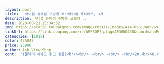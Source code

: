 ```yaml
---
layout: post 
title:  "바디럽 퓨어썸 주방용 코브라타입 샤워헤드, 1개" 
description: 바디럽 퓨어썸 주방용 코브라 ..
date: 2020-08-21 15:34:32 
img: https://static.coupangcdn.com/image/retail/images/414705819485269-f6e74e69-c351-4e44-ad22-960e35cb2ea0.jpg 
linkUrl: https://link.coupang.com/re/AFFSDP?lptag=AF3600438&subid=ahnPublicAsk&pageKey=49871490&itemId=175958323&vendorItemId=3420709340&traceid=V0-113-a0104d1b386e840e 
categories: [1015] 
color: 43A047 
price: 25900 
author: Ask View Shop 
cont:  "(물막이 해놔도 튀고 젖음)<br/><br/> -<br/> -<br/> -<br/>20.<br/>8.<br/>8 토요일<br/>22,750원 구입.<br/><br/>46000원이 넘네요 .<br/><br/>거위목 타입 쓰고 있어요.<br/><br/>교체 이틀만에 색이 누렇게 변하기 시작해서 저 필터는 딱 2주된거거든요.<br/><br/>구매시 신중하게 살펴보세요.<br/><br/>그냥 세면대에 한번 꽂아 보았네요.<br/><br/>그렇지만 약해진게 적당하다고 생각합니다.<br/><br/>근데 남들 다 찰떡같이 잘맞는 필터헤드가 저희집은<br/>근데 방금전 바디럽 샤워기용 필터헤드 구입하려고<br/>금이 간 부분에서 물이 새네요.<br/><br/>기존에 2개째 구입해서 사용하고 있었습니다.<br/><br/>기존에 물 나오는 타입 바꾸는 기능이 있는데 필터헤드 바꾸면서 여기도 있으면 좋겠다 했는데<br/>기회일수 있겠으나  저희같은 서민들에겐 부담이예요.<br/><br/>너무속상하니깐 연결나사나 어댑터 같은걸 동봉해서<br/>네이버스토어보다 싼듯하구요(일단 배송비 따로 안내니깐 )<br/>누수가 되지는 않아서 그냥 쓰고 있고<br/>다른것도아니고 건강,위생에 관련된것인 만큼,<br/>대신 그대로 끼우면 물이 세서 기존꺼에 달린 고무 패킹으로 바꿔서 끼웠더니 완벽합니다<br/>도움 되셨으면 합니다^^<br/>도움 되시길요^^<br/>두번째 헤드는 3개월정도밖에 안됐는데도 벌써 금이 갔네요.<br/><br/>들어와서 보다가 깜놀.<br/><br/>로켓배송 바디럽 샤워기헤드가 29000원 돈하던게<br/>마침 3가지 타입으로 나오게 되어있네요<br/>맘에 들어요 안심도 되고^^<br/>맞는거 찾으려고 엄청 검색했는데... <br/><br/>물론 코브라용 필터도 쓸거에요 무려 24개나 남아있으니까요.<br/><br/>바디럽 세면대필터는 여분의 부속도 동봉해서 파서더니.<br/>.<br/>ㅠ<br/>바디럽 퓨어썸 좋다고 해서 상품평보니 왠지 맞을거 같아서 구매했는데 아주 딱 맞네요!!<br/>바디럽제품 좋긴한데  이렇게 간혹 맞지않아 못쓰게되면<br/>밥해먹는 씽크대 신경쓰여서 구입했습니다.<br/><br/>브리타정수기 물도 주방에서 받으니... <br/><br/>세면대용 구매해서 필터 교체하다가 우연히 그냥 뭔가 느낌이 와서<br/>세면대용 필터 장착 때문인지 그 후 수압은 조금 약해졌습니다.<br/><br/>세면대용 필터를 코브라에 끼어보니 작동이 잘 되네요.<br/><br/>세면대용 필터를 코브라용에 끼워 사용하기로 결정했습니다.<br/><br/>세면대용이 아니라  조금 과해보이긴하지만<br/>식기세척기 사용해서 설거지는 많이 하지 않지만<br/>아 세면대용과 코브라용 가장 윗 헤드가 같은거였어요.<br/><br/>안맞더라구요.<br/>ㅠㅜ<br/>암튼 뭐 제가 더 신중히 구입했어야하는데 ,제 불찰이죠.<br/><br/>암튼 뭔가 발견한 오늘입니다.<br/><br/>어쨋든 든든하니 좋으네요<br/>에넥스 수전 , 과거에 설치하셨던 분이시면<br/>에넥스 수전이나 저주할수밖에요.<br/>ㅋㅋㅋ<br/>오늘에야 안 사실인데요.<br/><br/>유충의 불안감에서 조금은 벗어난거 같아 안심이에요^^<br/>이 제품의 단점은 코브라관과 연결부위가 플라스틱부분이 금이 간다는거에요.<br/><br/>이건 달랑 필터내장된 헤드만 들어있네요 .<br/><br/>이것도 마스크 꼴 나는건가? 싶어요... <br/><br/>일단 급한 불은 끈 기분입니다<br/>장사하시는 분들에게 수요가 많은 지금이 어찌보면<br/>저랑 같은 거위목 타입 쓰시는 분들 도움되시라고 사진 상세하게 찍어 올렸어요<br/>저희집 수전은 에넥스 거위목스타일 (약 10년전설치)<br/>제품 자체는 좋아요.<br/><br/>제품을 다 뜯어놓은상태라서 반품요청할수도없고해서<br/>조금만 자중해 주시길... <br/><br/>집이 수압이 센 편이라서 항상 튀고 너무 세고 그랬거든요.<br/><br/>첫번째 헤드는 1년 넘게 사용했는데 금도 가고 세척해도 더러워서 교체해줬어요.<br/><br/>청주에서 유충 이야기 나오길래<br/>출수부가 더 커서 그런가??<br/>코브라형인데 절대 안맞네요.<br/><br/>팔던지 아님 따로 구매할수있게해주시던지 하셨음 좋겠어요.<br/><br/>필터 구입하면서 여분으로 구매해놓은건데... <br/><br/>필터 리필은 따로 구매해야 하지만, 로켓배송으로 받아서 바로 설치해서 쓸수 있으니<br/>필터가 크면 녹물을 더 잘 걸러주지 않을까해서 저는... <br/><br/>필터는 코브라용이 작고 더 경제적이고<br/>한방울씩 올라오는거라 심하지는 않은데 그것때문인지<br/>헬,  입니다.<br/>ㅠ<br/>화장실 세면대에서보다 주방에서 손을 더 자주 씻고<br/>" 
---
```

